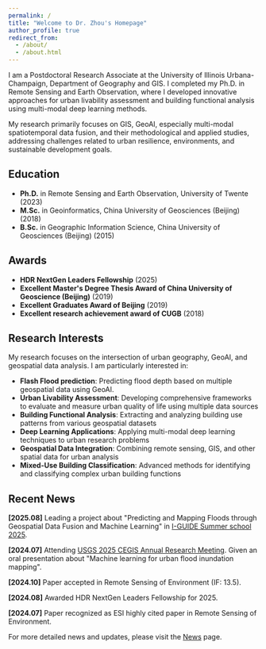 ```yaml
---
permalink: /
title: "Welcome to Dr. Zhou's Homepage"
author_profile: true
redirect_from: 
  - /about/
  - /about.html
---
```


I am a Postdoctoral Research Associate at the University of Illinois Urbana-Champaign, Department of Geography and GIS. I completed my Ph.D. in Remote Sensing and Earth Observation, where I developed innovative approaches for urban livability assessment and building functional analysis using multi-modal deep learning methods.

My research primarily focuses on GIS, GeoAI, especially multi-modal spatiotemporal data fusion, and their methodological and applied studies, addressing challenges related to urban resilience, environments, and sustainable development goals. 

## Education

- **Ph.D.** in Remote Sensing and Earth Observation, University of Twente (2023)
- **M.Sc.** in Geoinformatics, China University of Geosciences (Beijing) (2018)
- **B.Sc.** in Geographic Information Science, China University of Geosciences (Beijing) (2015)

## Awards

- **HDR NextGen Leaders Fellowship** (2025)
- **Excellent Master's Degree Thesis Award of China University of Geoscience (Beijing)** (2019)
- **Excellent Graduates Award of Beijing** (2019)
- **Excellent research achievement award of CUGB** (2018)

## Research Interests

My research focuses on the intersection of urban geography, GeoAI, and geospatial data analysis. I am particularly interested in:

- **Flash Flood prediction**: Predicting flood depth based on multiple geospatial data using GeoAI. 
- **Urban Livability Assessment**: Developing comprehensive frameworks to evaluate and measure urban quality of life using multiple data sources
- **Building Functional Analysis**: Extracting and analyzing building use patterns from various geospatial datasets
- **Deep Learning Applications**: Applying multi-modal deep learning techniques to urban research problems
- **Geospatial Data Integration**: Combining remote sensing, GIS, and other spatial data for urban analysis
- **Mixed-Use Building Classification**: Advanced methods for identifying and classifying complex urban building functions


## Recent News

**[2025.08]** Leading a project about "Predicting and Mapping Floods through Geospatial Data Fusion and Machine Learning" in [I-GUIDE Summer school 2025](https://i-guide.io/summer-school/summer-school-2025/projects/).

**[2024.07]** Attending [USGS 2025 CEGIS Annual Research Meeting](https://www.usgs.gov/centers/cegis/science/2025-cegis-annual-research-meeting). Given an oral presentation about "Machine learning for urban flood inundation mapping".

**[2024.10]** Paper accepted in Remote Sensing of Environment (IF: 13.5).

**[2024.08]** Awarded HDR NextGen Leaders Fellowship for 2025.

**[2024.07]** Paper recognized as ESI highly cited paper in Remote Sensing of Environment.

For more detailed news and updates, please visit the [News](/news/) page.
